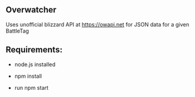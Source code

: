 ## Overwatcher 
Uses unofficial blizzard API at https://owapi.net for JSON data for a given BattleTag

## Requirements:
- node.js installed

- npm install

- run npm start

